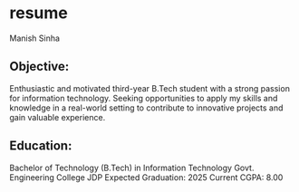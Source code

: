 # resume

Manish Sinha

Objective:
-----------
Enthusiastic and motivated third-year B.Tech student with a strong passion for information technology. Seeking opportunities to apply my skills and knowledge in a real-world setting to contribute to innovative projects and gain valuable experience.

Education:
-----------
Bachelor of Technology (B.Tech) in Information Technology
Govt. Engineering College JDP
Expected Graduation: 2025
Current CGPA: 8.00


